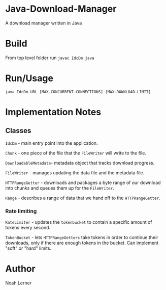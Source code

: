 # Java-Download-Manager
A download manager written in Java

# Build
From top level folder run ```javac IdcDm.java```

# Run/Usage
```java IdcDm URL [MAX-CONCURRENT-CONNECTIONS] [MAX-DOWNLOAD-LIMIT]```

# Implementation Notes
## Classes
```IdcDm``` - main entry point into the application.

```Chunk``` - one piece of the file that the ```FileWriter``` will write to the file.

```DownloadableMetadata```- metadata object that tracks download progress.

```FileWriter``` - manages updating the data file and the metadata file.

```HTTPRangeGetter``` - downloads and packages a byte range of our download into chunks and queues them up for the ```FileWriter```.

```Range``` - describes a range of data that we hand off to the ```HTTPRangeGetter```.

### Rate limiting
```RateLimiter``` - updates the ```tokenbucket``` to contain a specific amount of tokens every second.

```TokenBucket``` - lets ```HTTPRangeGetters``` take tokens in order to continue their downloads, only if there are enough tokens in the bucket. Can implement "soft" or "hard" limits.

# Author
Noah Lerner